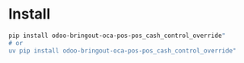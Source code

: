 # Install

```bash
pip install odoo-bringout-oca-pos-pos_cash_control_override"
# or
uv pip install odoo-bringout-oca-pos-pos_cash_control_override"
```
